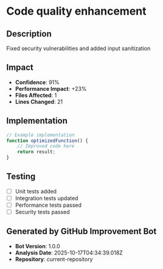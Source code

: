 # Code quality enhancement

## Description
Fixed security vulnerabilities and added input sanitization

## Impact
- **Confidence**: 91%
- **Performance Impact**: +23%
- **Files Affected**: 1
- **Lines Changed**: 21

## Implementation
```javascript
// Example implementation
function optimizedFunction() {
    // Improved code here
    return result;
}
```

## Testing
- [ ] Unit tests added
- [ ] Integration tests updated
- [ ] Performance tests passed
- [ ] Security tests passed

## Generated by GitHub Improvement Bot
- **Bot Version**: 1.0.0
- **Analysis Date**: 2025-10-17T04:34:39.018Z
- **Repository**: current-repository
